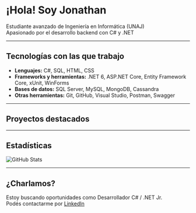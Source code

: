 # ¡Hola! Soy Jonathan

Estudiante avanzado de Ingeniería en Informática (UNAJ)  
Apasionado por el desarrollo backend con C# y .NET 

---

## Tecnologías con las que trabajo

- **Lenguajes:** C#, SQL, HTML, CSS
- **Frameworks y herramientas:** .NET 6, ASP.NET Core, Entity Framework Core, xUnit, WinForms
- **Bases de datos:** SQL Server, MySQL, MongoDB,  Cassandra
- **Otras herramientas:** Git, GitHub, Visual Studio, Postman, Swagger

---

## Proyectos destacados


---

## Estadísticas

![GitHub Stats](https://github-readme-stats.vercel.app/api?username=jonathanXXX&show_icons=true&theme=default)

---

## ¿Charlamos?
Estoy buscando oportunidades como Desarrollador C# / .NET Jr.  
Podés contactarme por [LinkedIn](www.linkedin.com/in/jonathan-miskinich-a6a487377)

